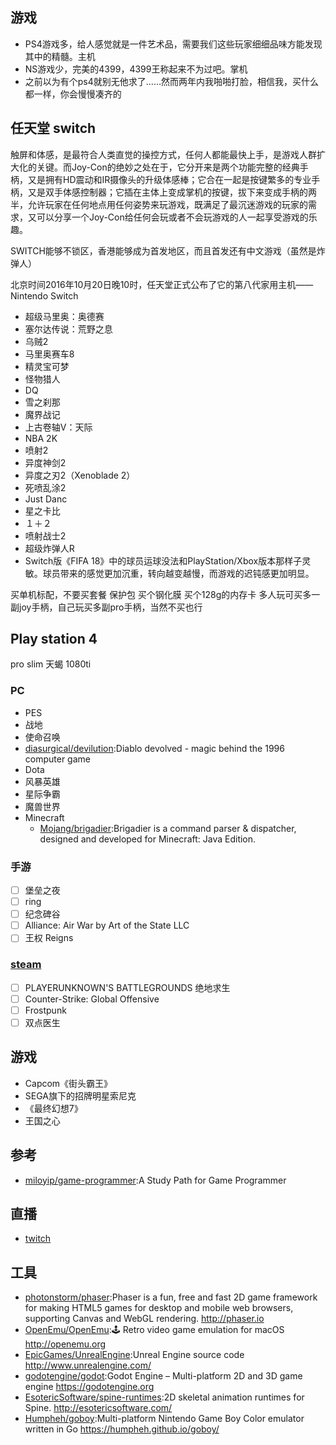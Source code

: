 ## 游戏

* PS4游戏多，给人感觉就是一件艺术品，需要我们这些玩家细细品味方能发现其中的精髓。主机
* NS游戏少，完美的4399，4399王称起来不为过吧。掌机
* 之前以为有个ps4就别无他求了……然而两年内我啪啪打脸，相信我，买什么都一样，你会慢慢凑齐的

## 任天堂 switch

触屏和体感，是最符合人类直觉的操控方式，任何人都能最快上手，是游戏人群扩大化的关键。而Joy-Con的绝妙之处在于，它分开来是两个功能完整的经典手柄，又是拥有HD震动和IR摄像头的升级体感棒；它合在一起是按键繁多的专业手柄，又是双手体感控制器；它插在主体上变成掌机的按键，拔下来变成手柄的两半，允许玩家在任何地点用任何姿势来玩游戏，既满足了最沉迷游戏的玩家的需求，又可以分享一个Joy-Con给任何会玩或者不会玩游戏的人一起享受游戏的乐趣。

SWITCH能够不锁区，香港能够成为首发地区，而且首发还有中文游戏（虽然是炸弹人）

北京时间2016年10月20日晚10时，任天堂正式公布了它的第八代家用主机——Nintendo Switch

* 超级马里奥：奥德赛
* 塞尔达传说：荒野之息
* 乌贼2
* 马里奥赛车8
* 精灵宝可梦
* 怪物猎人
* DQ
* 雪之刹那
* 魔界战记
* 上古卷轴V：天际
* NBA 2K
* 喷射2
* 异度神剑2
* 异度之刃2（Xenoblade 2）
* 死喷乱涂2
* Just Danc
* 星之卡比
* １＋２
* 喷射战士2
* 超级炸弹人R
* Switch版《FIFA 18》中的球员运球没法和PlayStation/Xbox版本那样子灵敏。球员带来的感觉更加沉重，转向越变越慢，而游戏的迟钝感更加明显。


买单机标配，不要买套餐
保护包
买个钢化膜
买个128g的内存卡
多人玩可买多一副joy手柄，自己玩买多副pro手柄，当然不买也行

## Play station 4

pro
slim
天蝎
1080ti

### PC

-   PES
-   战地
-   使命召唤
-   [diasurgical/devilution](https://github.com/diasurgical/devilution):Diablo devolved - magic behind the 1996 computer game
-   Dota
-   风暴英雄
-   星际争霸
-   魔兽世界
-   Minecraft
    +   [Mojang/brigadier](https://github.com/Mojang/brigadier):Brigadier is a command parser & dispatcher, designed and developed for Minecraft: Java Edition.

### 手游

-   [ ] 堡垒之夜
-   [ ] ring
-   [ ] 纪念碑谷
-   [ ] Alliance: Air War by Art of the State LLC
-   [ ] 王权 Reigns

### [steam](https://store.steampowered.com/)

-   [ ] PLAYERUNKNOWN'S BATTLEGROUNDS 绝地求生
-   [ ] Counter-Strike: Global Offensive
-   [ ] Frostpunk
-   [ ] 双点医生

## 游戏

* Capcom《街头霸王》
* SEGA旗下的招牌明星索尼克
* 《最终幻想7》
* 王国之心

## 参考

* [miloyip/game-programmer](https://github.com/miloyip/game-programmer):A Study Path for Game Programmer

## 直播

* [twitch](https://www.twitch.tv)

## 工具

* [photonstorm/phaser](https://github.com/photonstorm/phaser):Phaser is a fun, free and fast 2D game framework for making HTML5 games for desktop and mobile web browsers, supporting Canvas and WebGL rendering. http://phaser.io
* [OpenEmu/OpenEmu](https://github.com/OpenEmu/OpenEmu):🕹 Retro video game emulation for macOS http://openemu.org
* [EpicGames/UnrealEngine](https://github.com/EpicGames/UnrealEngine):Unreal Engine source code http://www.unrealengine.com/
* [godotengine/godot](https://github.com/godotengine/godot):Godot Engine – Multi-platform 2D and 3D game engine https://godotengine.org
* [EsotericSoftware/spine-runtimes](https://github.com/EsotericSoftware/spine-runtimes):2D skeletal animation runtimes for Spine. http://esotericsoftware.com/
*  [Humpheh/goboy](https://github.com/Humpheh/goboy):Multi-platform Nintendo Game Boy Color emulator written in Go https://humpheh.github.io/goboy/
